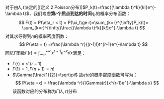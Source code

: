 对于由$\lambda,t$决定的[[定义 2 Poisson分布]]$P_k(t)=\frac{(\lambda t)^k}{k!}e^{-\lambda t}$，我们考虑**第$r$个质点到达的时间**$\eta_r$的概率分布函数：
$$
F(t) = P(\eta_r < t) = P(\xi_t\ge r)=\sum_{k=r}^{\infty}P_k(t)= \sum_{k=r}^{\infty}\frac{(\lambda t)^k}{k!}e^{-\lambda t}
$$
对其求导得到$\eta$的概率密度函数：
$$
P(\eta = t) =\frac{\lambda ^r}{(r-1)!}t^{r-1}e^{-\lambda t}
$$
回忆$\Gamma$函数$\Gamma(r)=\int_{-\infty}^{+\infty}x^{r-1}e^{-x}dx$满足：
* $\Gamma(r)=r\Gamma(r-1)$
* $\Gamma(1)=1, \Gamma(n+1)=n!$
* $\Gamma(\frac{1}{2})=\sqrt\pi$
故$eta$的概率密度函数可写为：
$$
P(\eta =x) = \frac{\lambda ^r}{\Gamma(r)}x^{r-1}e^{-\lambda x}
$$
该函数对应的分布称为$\Gamma(\lambda,r)$分布